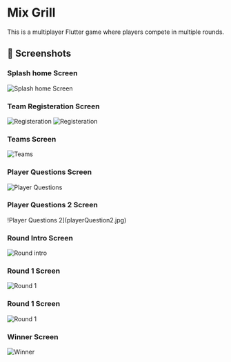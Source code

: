 # Mix Grill

This is a multiplayer Flutter game where players compete in multiple rounds.

## 📸 Screenshots

### Splash home Screen
![Splash home Screen](intro.jpg)

### Team Registeration Screen
![Registeration](Registeration.jpg)
![Registeration](Registeration2.jpg)

### Teams Screen
![Teams](Questions.jpg)

### Player Questions Screen
![Player Questions](playerQuestion.jpg)

### Player Questions 2 Screen
!Player Questions 2](playerQuestion2.jpg)

### Round Intro Screen
![Round intro](roundoneIntro.jpg)

### Round 1 Screen
![Round 1](roundone.jpg)

### Round 1  Screen
![Round 1](round2.jpg)

### Winner Screen
![Winner](Winner.jpg)
